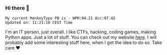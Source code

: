 ### Hi there 👋
<!-- PB START -->
```
My current MonkeyType PB is - WPM:94.21 Acc:97.42
Updated on: 11:21:10 CEST Time
```
<!-- PB END -->
I'm an IT person, just overall. I like CTFs, hacking, coding games, making Python apps. Just a lot of stuff.
You can check out my website [here](https://skill3472.github.io/).
I will probably add some interesting stuff here, when I get the idea to do so. Take care ❤️
